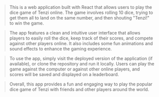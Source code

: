 > This is a web application built with React that allows users to play the dice game of Tenzi online. The game involves rolling 10 dice, trying to get them all to land on the same number, and then shouting "Tenzi!" to win the game.

> The app features a clean and intuitive user interface that allows players to easily roll the dice, keep track of their scores, and compete against other players online. It also includes some fun animations and sound effects to enhance the gaming experience.

> To use the app, simply visit the deployed version of the application (if available), or clone the repository and run it locally. Users can play the game against the computer or against other online players, and scores will be saved and displayed on a leaderboard.

> Overall, this app provides a fun and engaging way to play the popular dice game of Tenzi with friends and other players around the world.